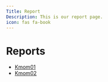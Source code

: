 ```yaml
---
Title: Report
Description: This is our report page.
icon: fas fa-book
---
```


Reports
==========================

* [Kmom01](report/kmom01)
* [Kmom02](report/kmom02)